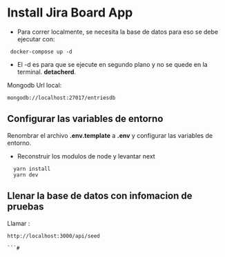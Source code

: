 # Install Jira Board App

- Para correr localmente, se necesita la base de datos para eso se debe ejecutar con:

```
 docker-compose up -d
```
* El -d es para que se ejecute en segundo plano y no se quede en la terminal. __detacherd__.

Mongodb Url local:

```
mongodb://localhost:27017/entriesdb
```

## Configurar las variables de entorno

Renombrar el archivo  __.env.template__ a __.env__ y configurar las variables de entorno.

 * Reconstruir los modulos de node  y levantar next

  ```
    yarn install 
    yarn dev
  ```
## Llenar la base de datos con infomacion de pruebas

Llamar : 

```
http://localhost:3000/api/seed

```# 
 
 
